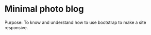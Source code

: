 # Minimal photo blog
Purpose: To know and understand how to use bootstrap to make a site responsive.
